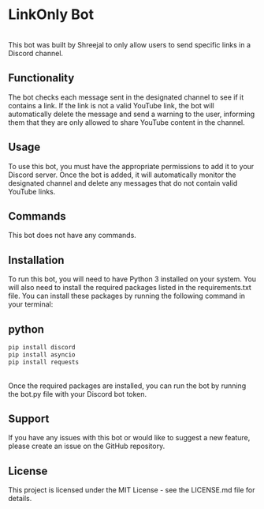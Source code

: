 <H1>LinkOnly Bot</H1>
<br>
This bot was built by Shreejal to only allow users to send specific links in a Discord channel.
<br>
<h2>Functionality</h2>
The bot checks each message sent in the designated channel to see if it contains a link. If the link is not a valid YouTube link, the bot will automatically delete the message and send a warning to the user, informing them that they are only allowed to share YouTube content in the channel.
<br>
<h2>Usage</h2>
To use this bot, you must have the appropriate permissions to add it to your Discord server. Once the bot is added, it will automatically monitor the designated channel and delete any messages that do not contain valid YouTube links.
<br>
<h2>Commands</h2>
This bot does not have any commands.
<br>

<h2>Installation</h2>
To run this bot, you will need to have Python 3 installed on your system. You will also need to install the required packages listed in the requirements.txt file. You can install these packages by running the following command in your terminal:
<br>
<h2>python</h2>

```bash
pip install discord
pip install asyncio
pip install requests
```

<br>
Once the required packages are installed, you can run the bot by running the bot.py file with your Discord bot token.
<br>
<h2>Support</h2>
If you have any issues with this bot or would like to suggest a new feature, please create an issue on the GitHub repository.
<br>
<h2>License</h2>
This project is licensed under the MIT License - see the LICENSE.md file for details.




